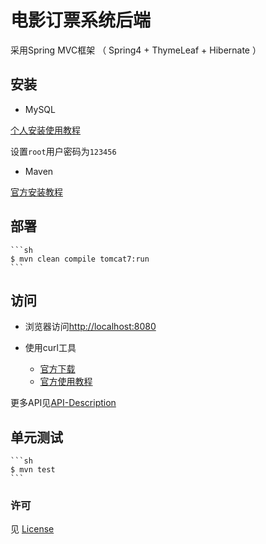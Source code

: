 # 电影订票系统后端

采用Spring MVC框架 （ Spring4 + ThymeLeaf + Hibernate ）

## 安装

- MySQL

[个人安装使用教程](http://http://www.hshhuan.xyz/topics/mysql/)

设置`root`用户密码为`123456`


- Maven

[官方安装教程](http://maven.apache.org/install.html)

## 部署

	```sh
	$ mvn clean compile tomcat7:run
	```

## 访问

- 浏览器访问[http://localhost:8080](http://localhost:8080)

- 使用curl工具
	- [官方下载](http://www.paehl.com/open_source/?CURL_7.53.1)
	- [官方使用教程](https://curl.haxx.se/docs/manual.html)

更多API见[API-Description]()

## 单元测试

	```sh
	$ mvn test
	```

### 许可

见 [License](./LICENSE)